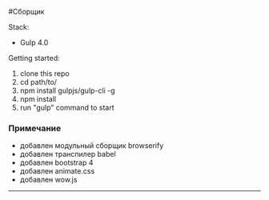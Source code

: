 #Сборщик

Stack:
 - Gulp 4.0
 
Getting started:

1. clone this repo
2. cd path/to/
3. npm install gulpjs/gulp-cli -g  
4. npm install
6. run "gulp" command to start

### Примечание
- добавлен модульный сборщик browserify
- добавлен транспилер babel
- добавлен bootstrap 4
- добавлен animate.css
- добавлен wow.js

********